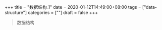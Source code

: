 +++
title = "数据结构_1"
date = 2020-01-12T14:49:00+08:00
tags = ["data-structure"]
categories = [""]
draft = false
+++

> 数据结构